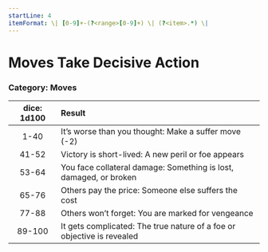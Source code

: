 ```yaml
---
startLine: 4
itemFormat: \| [0-9]+-(?<range>[0-9]+) \| (?<item>.*) \|
---
```

# Moves Take Decisive Action
### Category: Moves

| dice: 1d100 | Result |
|:----:|:-------|
| 1-40 | It’s worse than you thought: Make a suffer move (-2) |
| 41-52 | Victory is short-lived: A new peril or foe appears |
| 53-64 | You face collateral damage: Something is lost, damaged, or broken |
| 65-76 | Others pay the price: Someone else suffers the cost |
| 77-88 | Others won’t forget: You are marked for vengeance |
| 89-100 | It gets complicated: The true nature of a foe or objective is revealed |
